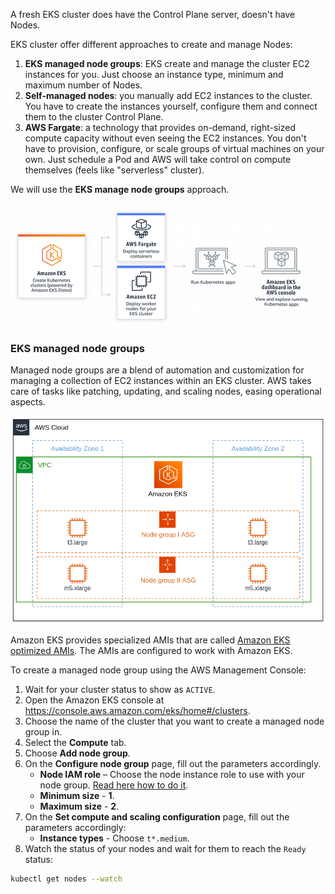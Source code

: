 A fresh EKS cluster does have the Control Plane server, doesn't have Nodes.

EKS cluster offer different approaches to create and manage Nodes:

1. **EKS managed node groups**: EKS create and manage the cluster EC2 instances for you. Just choose an instance type, minimum and maximum number of Nodes. 
2. **Self-managed nodes**: you manually add EC2 instances to the cluster. You have to create the instances yourself, configure them and connect them to the cluster Control Plane.  
3. **AWS Fargate**: a technology that provides on-demand, right-sized compute capacity without even seeing the EC2 instances. You don't have to provision, configure, or scale groups of virtual machines on your own. Just schedule a Pod and AWS will take control on compute themselves (feels like "serverless" cluster). 

We will use the **EKS manage node groups** approach. 

![.guides/img/k8s_eks_nodes](./k8s_eks_nodes.png)


### EKS managed node groups

Managed node groups are a blend of automation and customization for managing a collection of EC2 instances within an EKS cluster.
AWS takes care of tasks like patching, updating, and scaling nodes, easing operational aspects.


![.guides/img/eks_ng](./eks_ng.png)



Amazon EKS provides specialized AMIs that are called [Amazon EKS optimized AMIs](https://docs.aws.amazon.com/eks/latest/userguide/eks-optimized-ami.html).
The AMIs are configured to work with Amazon EKS.


To create a managed node group using the AWS Management Console:

1. Wait for your cluster status to show as `ACTIVE`.
2. Open the Amazon EKS console at https://console.aws.amazon.com/eks/home#/clusters.
3. Choose the name of the cluster that you want to create a managed node group in.
4. Select the **Compute** tab.
5. Choose **Add node group**.
6. On the **Configure node group** page, fill out the parameters accordingly. 
   - **Node IAM role** – Choose the node instance role to use with your node group. [Read here how to do it](https://docs.aws.amazon.com/eks/latest/userguide/create-node-role.html#create-worker-node-role).
   - **Minimum size** - **1**.
   - **Maximum size** - **2**.
7. On the **Set compute and scaling configuration** page, fill out the parameters accordingly:
   - **Instance types** - Choose `t*.medium`.
8. Watch the status of your nodes and wait for them to reach the `Ready` status:
  ```bash
  kubectl get nodes --watch
  ```
